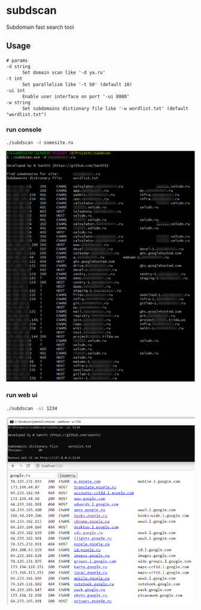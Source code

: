 # subdscan
Subdomain fast search tool

## Usage
```
# params
-d string
      Set domain scan like '-d ya.ru'
-t int
      Set parallelism like '-t 50' (default 10)
-ui int
      Enable user interface on port '-ui 8080'
-w string
      Set subdomains dictionary file like '-w wordlist.txt' (default "wordlist.txt")
```

### run console
```bash
./subdscan -d somesite.ru
```

![](example.png)

### run web ui
```bash
./subdscan -ui 1234
```

![](example-webui.png)
